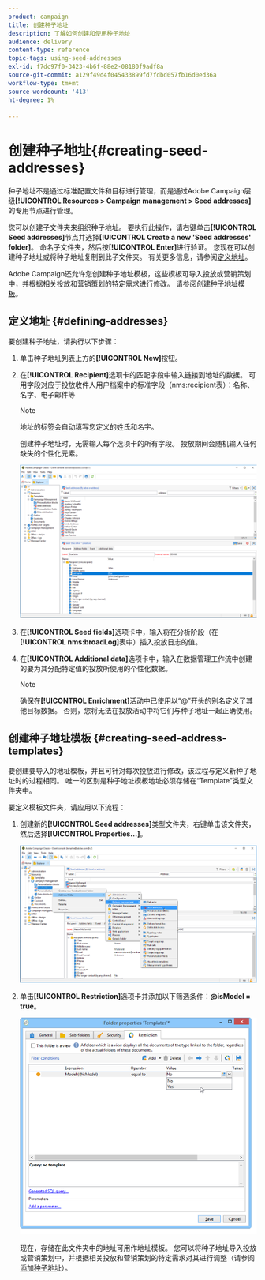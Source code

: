 ```yaml
---
product: campaign
title: 创建种子地址
description: 了解如何创建和使用种子地址
audience: delivery
content-type: reference
topic-tags: using-seed-addresses
exl-id: f7dc97f0-3423-4b6f-88e2-08180f9adf8a
source-git-commit: a129f49d4f045433899fd7fdbd057fb16d0ed36a
workflow-type: tm+mt
source-wordcount: '413'
ht-degree: 1%

---
```


# 创建种子地址{#creating-seed-addresses}

种子地址不是通过标准配置文件和目标进行管理，而是通过Adobe Campaign层级&#x200B;**[!UICONTROL Resources > Campaign management > Seed addresses]**&#x200B;的专用节点进行管理。

您可以创建子文件夹来组织种子地址。 要执行此操作，请右键单击&#x200B;**[!UICONTROL Seed addresses]**&#x200B;节点并选择&#x200B;**[!UICONTROL Create a new 'Seed addresses' folder]**。 命名子文件夹，然后按&#x200B;**[!UICONTROL Enter]**&#x200B;进行验证。 您现在可以创建种子地址或将种子地址复制到此子文件夹。 有关更多信息，请参阅[定义地址](#defining-addresses)。

Adobe Campaign还允许您创建种子地址模板，这些模板可导入投放或营销策划中，并根据相关投放和营销策划的特定需求进行修改。 请参阅[创建种子地址模板](#creating-seed-address-templates)。

## 定义地址 {#defining-addresses}

要创建种子地址，请执行以下步骤：

1. 单击种子地址列表上方的&#x200B;**[!UICONTROL New]**&#x200B;按钮。
1. 在&#x200B;**[!UICONTROL Recipient]**&#x200B;选项卡的匹配字段中输入链接到地址的数据。 可用字段对应于投放收件人用户档案中的标准字段（nms:recipient表）：名称、名字、电子邮件等

   >[!NOTE]
   >
   >地址的标签会自动填写您定义的姓氏和名字。
   >
   >创建种子地址时，无需输入每个选项卡的所有字段。 投放期间会随机输入任何缺失的个性化元素。

   ![](assets/s_ncs_user_seedlist_new_address.png)

1. 在&#x200B;**[!UICONTROL Seed fields]**&#x200B;选项卡中，输入将在分析阶段（在&#x200B;**[!UICONTROL nms:broadLog]**&#x200B;表中）插入投放日志的值。

1. 在&#x200B;**[!UICONTROL Additional data]**&#x200B;选项卡中，输入在数据管理工作流中创建的要为其分配特定值的投放所使用的个性化数据。

   >[!NOTE]
   >
   >确保在&#x200B;**[!UICONTROL Enrichment]**&#x200B;活动中已使用以“@”开头的别名定义了其他目标数据。 否则，您将无法在投放活动中将它们与种子地址一起正确使用。

## 创建种子地址模板 {#creating-seed-address-templates}

要创建要导入的地址模板，并且可针对每次投放进行修改，该过程与定义新种子地址时的过程相同。 唯一的区别是种子地址模板地址必须存储在“Template”类型文件夹中。

要定义模板文件夹，请应用以下流程：

1. 创建新的&#x200B;**[!UICONTROL Seed addresses]**&#x200B;类型文件夹，右键单击该文件夹，然后选择&#x200B;**[!UICONTROL Properties...]**。

   ![](assets/s_ncs_user_seedlist_template_folder.png)

1. 单击&#x200B;**[!UICONTROL Restriction]**&#x200B;选项卡并添加以下筛选条件：**@isModel = true**。

   ![](assets/s_ncs_user_seedlist_folder_is_model.png)

   现在，存储在此文件夹中的地址可用作地址模板。 您可以将种子地址导入投放或营销策划中，并根据相关投放和营销策划的特定需求对其进行调整（请参阅[添加种子地址](adding-seed-addresses.md)）。
